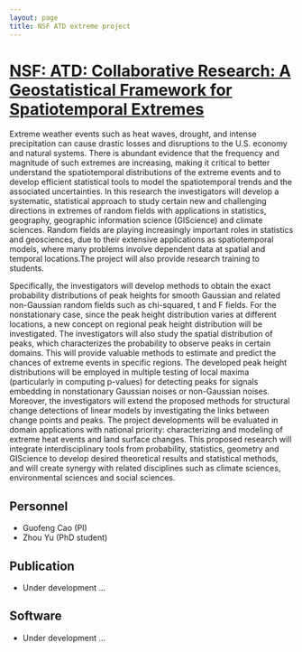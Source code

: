 ```yaml
---
layout: page
title: NSF ATD extreme project
---
```


# [NSF:  ATD: Collaborative Research: A Geostatistical Framework for Spatiotemporal Extremes](https://www.nsf.gov/awardsearch/showAward?AWD_ID=2220529&HistoricalAwards=false)

Extreme weather events such as heat waves, drought, and intense precipitation can cause drastic losses and disruptions to the U.S. economy and natural systems. There is abundant evidence that the frequency and magnitude of such extremes are increasing, making it critical to better understand the spatiotemporal distributions of the extreme events and to develop efficient statistical tools to model the spatiotemporal trends and the associated uncertainties. In this research the investigators will develop a systematic, statistical approach to study certain new and challenging directions in extremes of random fields with applications in statistics, geography, geographic information science (GIScience) and climate sciences. Random fields are playing increasingly important roles in statistics and geosciences, due to their extensive applications as spatiotemporal models, where many problems involve dependent data at spatial and temporal locations.The project will also provide research training to students.

Specifically, the investigators will develop methods to obtain the exact probability distributions of peak heights for smooth Gaussian and related non-Gaussian random fields such as chi-squared, t and F fields. For the nonstationary case, since the peak height distribution varies at different locations, a new concept on regional peak height distribution will be investigated. The investigators will also study the spatial distribution of peaks, which characterizes the probability to observe peaks in certain domains. This will provide valuable methods to estimate and predict the chances of extreme events in specific regions. The developed peak height distributions will be employed in multiple testing of local maxima (particularly in computing p-values) for detecting peaks for signals embedding in nonstationary Gaussian noises or non-Gaussian noises. Moreover, the investigators will extend the proposed methods for structural change detections of linear models by investigating the links between change points and peaks. The project developments will be evaluated in domain applications with national priority: characterizing and modeling of extreme heat events and land surface changes. This proposed research will integrate interdisciplinary tools from probability, statistics, geometry and GIScience to develop desired theoretical results and statistical methods, and will create synergy with related disciplines such as climate sciences, environmental sciences and social sciences.

## Personnel

- Guofeng Cao (PI)
- Zhou Yu (PhD student)

## Publication

- Under development ...

## Software

- Under development ...
